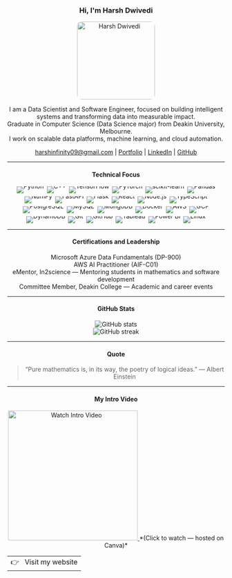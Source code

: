 <div align="center">

### Hi, I'm Harsh Dwivedi

<a href='https://postimg.cc/N2vGWpph' target='_blank'>
  <img src='https://i.postimg.cc/PJPLv7Dq/IMG-6613.jpg' alt='Harsh Dwivedi' width='180' style="border-radius:10px;">
</a>

<p>
I am a Data Scientist and Software Engineer, focused on building intelligent systems and transforming data into measurable impact.<br>
Graduate in Computer Science (Data Science major) from Deakin University, Melbourne.<br>
I work on scalable data platforms, machine learning, and cloud automation.
</p>

<p align="center">
<a href="mailto:harshinfinity09@gmail.com">harshinfinity09@gmail.com</a> | 
<a href="https://harshd09.netlify.app">Portfolio</a> | 
<a href="https://linkedin.com/in/harshdwivedi050">LinkedIn</a> | 
<a href="https://github.com/HarshDW09">GitHub</a>
</p>

---

#### Technical Focus

<div style="display:flex;justify-content:center;flex-wrap:wrap;gap:7px;line-height:0;margin:0 auto 10px auto;">
  <img alt="Python" src="https://img.shields.io/badge/-Python-3776AB?logo=python&logoColor=white" />
  <img alt="C++" src="https://img.shields.io/badge/-C++-00599C?logo=c%2B%2B&logoColor=white" />
  <img alt="TensorFlow" src="https://img.shields.io/badge/-TensorFlow-FF6F00?logo=tensorflow&logoColor=white" />
  <img alt="PyTorch" src="https://img.shields.io/badge/-PyTorch-EE4C2C?logo=pytorch&logoColor=white" />
  <img alt="scikit-learn" src="https://img.shields.io/badge/-scikit--learn-F7931E?logo=scikitlearn&logoColor=white" />
  <img alt="Pandas" src="https://img.shields.io/badge/-Pandas-150458?logo=pandas&logoColor=white" />
  <img alt="NumPy" src="https://img.shields.io/badge/-NumPy-013243?logo=numpy&logoColor=white" />
  <img alt="FastAPI" src="https://img.shields.io/badge/-FastAPI-009688?logo=fastapi&logoColor=white" />
  <img alt="Flask" src="https://img.shields.io/badge/-Flask-000000?logo=flask&logoColor=white" />
  <img alt="React" src="https://img.shields.io/badge/-React-58A6FF?logo=react&logoColor=white" />
  <img alt="Node.js" src="https://img.shields.io/badge/-Node.js-339933?logo=node.js&logoColor=white" />
  <img alt="TypeScript" src="https://img.shields.io/badge/-TypeScript-3178C6?logo=typescript&logoColor=white" />
  <img alt="PostgreSQL" src="https://img.shields.io/badge/-PostgreSQL-336791?logo=postgresql&logoColor=white" />
  <img alt="MySQL" src="https://img.shields.io/badge/-MySQL-003545?logo=mysql&logoColor=white" />
  <img alt="MongoDB" src="https://img.shields.io/badge/-MongoDB-47A248?logo=mongodb&logoColor=white" />
  <img alt="Docker" src="https://img.shields.io/badge/-Docker-2496ED?logo=docker&logoColor=white" />
  <img alt="AWS" src="https://img.shields.io/badge/-AWS-FF9900?logo=amazon-aws&logoColor=white" />
  <img alt="GCP" src="https://img.shields.io/badge/-GCP-4285F4?logo=google-cloud&logoColor=white" />
  <img alt="DynamoDB" src="https://img.shields.io/badge/-DynamoDB-4053D6?logo=amazon-aws&logoColor=white" />
  <img alt="Git" src="https://img.shields.io/badge/-Git-F05032?logo=git&logoColor=white" />
  <img alt="GitHub" src="https://img.shields.io/badge/-GitHub-181717?logo=github&logoColor=white" />
  <img alt="Tableau" src="https://img.shields.io/badge/-Tableau-EC6813?logo=tableau&logoColor=white" />
  <img alt="Power BI" src="https://img.shields.io/badge/-Power%20BI-F2C811?logo=powerbi&logoColor=black" />
  <img alt="Linux" src="https://img.shields.io/badge/-Linux-FCC624?logo=linux&logoColor=black" />
</div>

---

#### Certifications and Leadership

Microsoft Azure Data Fundamentals (DP-900)  
AWS AI Practitioner (AIF-C01)  
eMentor, In2science — Mentoring students in mathematics and software development  
Committee Member, Deakin College — Academic and career events  

---

#### GitHub Stats

<img src="https://github-readme-stats.vercel.app/api?username=HarshDW09&show_icons=true&title_color=3BAFDA&text_color=E0E0E0&icon_color=3BAFDA&bg_color=0D1117&hide_border=true" alt="GitHub stats"/><br>
<img src="https://github-readme-streak-stats.herokuapp.com/?user=HarshDW09&background=0D1117&ring=3BAFDA&fire=3BAFDA&currStreakNum=E0E0E0&sideNums=E0E0E0&dates=E0E0E0&hide_border=true" alt="GitHub streak"/>

---

#### Quote
<blockquote>“Pure mathematics is, in its way, the poetry of logical ideas.” — Albert Einstein</blockquote>

---

#### My Intro Video
<a href="https://www.canva.com/design/DAG2edwXKgo/FtKPf5vUF7sGb1t30cp_JA/watch?utm_content=DAG2edwXKgo&utm_campaign=designshare&utm_medium=link2&utm_source=uniquelinks" target="_blank">
  <img src="https://i.postimg.cc/gJymqPT6/play-preview.png" alt="Watch Intro Video" width="300">
</a>  
*(Click to watch — hosted on Canva)*

</div>


<a href="https://harshd09.netlify.app">
  <table align="right">
      <tr>
          <td>
            👉 &nbsp;&nbsp;Visit my website
          </td>
      </tr>
  </table>
</a>

